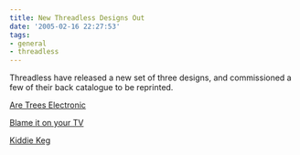 ```yaml
---
title: New Threadless Designs Out
date: '2005-02-16 22:27:53'
tags:
- general
- threadless
---
```


Threadless have released a new set of three designs, and commissioned a few of their back catalogue to be reprinted.

<a href="http://threadless.com/product/202/?streetteam=kvack">Are Trees Electronic</a>

<a href="http://threadless.com/product/201/?streetteam=kvack">Blame it on your TV</a>

<a href="http://threadless.com/product/200/?streetteam=kvack">Kiddie Keg</a>
